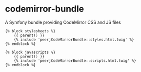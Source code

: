# codemirror-bundle

A Symfony bundle providing CodeMirror CSS and JS files

```
{% block stylesheets %}
    {{ parent() }}
    {% include 'peerjCodeMirrorBundle::styles.html.twig' %}
{% endblock %}

{% block javascripts %}
    {{ parent() }}
    {% include 'peerjCodeMirrorBundle::scripts.html.twig' %}
{% endblock %}
```
